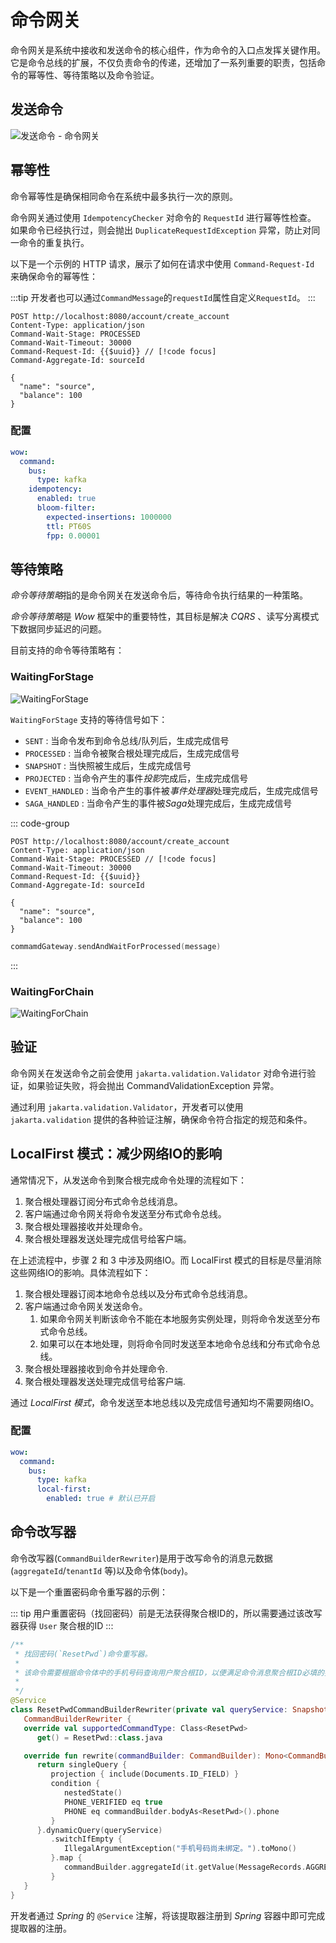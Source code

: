 # 命令网关

命令网关是系统中接收和发送命令的核心组件，作为命令的入口点发挥关键作用。
它是命令总线的扩展，不仅负责命令的传递，还增加了一系列重要的职责，包括命令的幂等性、等待策略以及命令验证。

## 发送命令

![发送命令 - 命令网关](../public/images/command-gateway/send-command.svg)

## 幂等性

命令幂等性是确保相同命令在系统中最多执行一次的原则。

命令网关通过使用 `IdempotencyChecker` 对命令的 `RequestId` 进行幂等性检查。
如果命令已经执行过，则会抛出 `DuplicateRequestIdException` 异常，防止对同一命令的重复执行。

以下是一个示例的 HTTP 请求，展示了如何在请求中使用 `Command-Request-Id` 来确保命令的幂等性：

:::tip
开发者也可以通过`CommandMessage`的`requestId`属性自定义`RequestId`。
:::

```http request
POST http://localhost:8080/account/create_account
Content-Type: application/json
Command-Wait-Stage: PROCESSED
Command-Wait-Timeout: 30000
Command-Request-Id: {{$uuid}} // [!code focus]
Command-Aggregate-Id: sourceId

{
  "name": "source",
  "balance": 100
}
```

### 配置

```yaml {5-10}
wow:
  command:
    bus:
      type: kafka
    idempotency:
      enabled: true
      bloom-filter:
        expected-insertions: 1000000
        ttl: PT60S
        fpp: 0.00001
```


## 等待策略

*命令等待策略*指的是命令网关在发送命令后，等待命令执行结果的一种策略。

*命令等待策略*是 _Wow_ 框架中的重要特性，其目标是解决 _CQRS_ 、读写分离模式下数据同步延迟的问题。

目前支持的命令等待策略有：

### WaitingForStage

![WaitingForStage](../public/images/wait/WaitingForStage.svg)

`WaitingForStage` 支持的等待信号如下：

- `SENT` : 当命令发布到命令总线/队列后，生成完成信号
- `PROCESSED` : 当命令被聚合根处理完成后，生成完成信号
- `SNAPSHOT` : 当快照被生成后，生成完成信号
- `PROJECTED` : 当命令产生的事件*投影*完成后，生成完成信号
- `EVENT_HANDLED` : 当命令产生的事件被*事件处理器*处理完成后，生成完成信号
- `SAGA_HANDLED` : 当命令产生的事件被*Saga*处理完成后，生成完成信号

::: code-group
```http request
POST http://localhost:8080/account/create_account
Content-Type: application/json
Command-Wait-Stage: PROCESSED // [!code focus]
Command-Wait-Timeout: 30000
Command-Request-Id: {{$uuid}}
Command-Aggregate-Id: sourceId

{
  "name": "source",
  "balance": 100
}
```

```kotlin {1}
commamdGateway.sendAndWaitForProcessed(message)
```
:::

### WaitingForChain

![WaitingForChain](../public/images/wait/WaitingForChain.svg)

## 验证

命令网关在发送命令之前会使用 `jakarta.validation.Validator` 对命令进行验证，如果验证失败，将会抛出 CommandValidationException 异常。

通过利用 `jakarta.validation.Validator`，开发者可以使用 `jakarta.validation` 提供的各种验证注解，确保命令符合指定的规范和条件。

## LocalFirst 模式：减少网络IO的影响

通常情况下，从发送命令到聚合根完成命令处理的流程如下：

1. 聚合根处理器订阅分布式命令总线消息。
2. 客户端通过命令网关将命令发送至分布式命令总线。
3. 聚合根处理器接收并处理命令。
4. 聚合根处理器发送处理完成信号给客户端。

在上述流程中，步骤 2 和 3 中涉及网络IO。而 LocalFirst 模式的目标是尽量消除这些网络IO的影响。具体流程如下：

1. 聚合根处理器订阅本地命令总线以及分布式命令总线消息。
2. 客户端通过命令网关发送命令。
   1. 如果命令网关判断该命令不能在本地服务实例处理，则将命令发送至分布式命令总线。
   2. 如果可以在本地处理，则将命令同时发送至本地命令总线和分布式命令总线。
3. 聚合根处理器接收到命令并处理命令.
4. 聚合根处理器发送处理完成信号给客户端.

通过 _LocalFirst 模式_，命令发送至本地总线以及完成信号通知均不需要网络IO。

### 配置

```yaml {5-6}
wow:
  command:
    bus:
      type: kafka
      local-first:
        enabled: true # 默认已开启
```

## 命令改写器

命令改写器(`CommandBuilderRewriter`)是用于改写命令的消息元数据(`aggregateId`/`tenantId` 等)以及命令体(`body`)。

以下是一个重置密码命令重写器的示例：

::: tip
用户重置密码（找回密码）前是无法获得聚合根ID的，所以需要通过该改写器获得 `User` 聚合根的ID
:::

```kotlin
/**
 * 找回密码(`ResetPwd`)命令重写器。
 *
 * 该命令需要根据命令体中的手机号码查询用户聚合根ID，以便满足命令消息聚合根ID必填的要求。
 *
 */
@Service
class ResetPwdCommandBuilderRewriter(private val queryService: SnapshotQueryService<UserState>) :
   CommandBuilderRewriter {
   override val supportedCommandType: Class<ResetPwd>
      get() = ResetPwd::class.java

   override fun rewrite(commandBuilder: CommandBuilder): Mono<CommandBuilder> {
      return singleQuery {
         projection { include(Documents.ID_FIELD) }
         condition {
            nestedState()
            PHONE_VERIFIED eq true
            PHONE eq commandBuilder.bodyAs<ResetPwd>().phone
         }
      }.dynamicQuery(queryService)
         .switchIfEmpty {
            IllegalArgumentException("手机号码尚未绑定。").toMono()
         }.map {
            commandBuilder.aggregateId(it.getValue(MessageRecords.AGGREGATE_ID))
         }
   }
}
```

开发者通过 _Spring_ 的 `@Service` 注解，将该提取器注册到 _Spring_ 容器中即可完成提取器的注册。